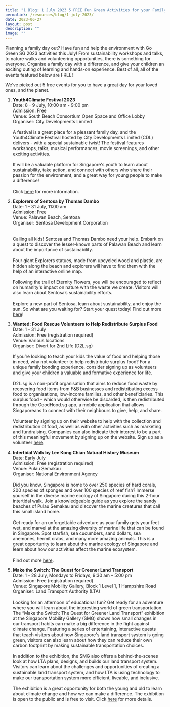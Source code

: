 ```yaml
---
title: "1 Blog: 1 July 2023 5 FREE Fun Green Activities for your Family"
permalink: /resources/blog/1-july-2023/
date: 2023-06-27
layout: post
description: ""
image: ""
---
```

Planning a family day out? Have fun and help the environment with Go Green SG 2023 activities this July! From sustainability workshops and talks, to nature walks and volunteering opportunities, there is something for everyone. Organise a family day with a difference, and give your children an exciting outing of learning and hands-on experience. Best of all, all of the events featured below are FREE! 

We’ve picked out 5 free events for you to have a great day for your loved ones, and the planet.

1. **Youth4Climate Festival 2023**<br>
Date: 8 - 9 July, 10:00 am - 9:00 pm<br>
Admission: Free<br>
Venue: South Beach Consortium Open Space and Office Lobby<br>
Organiser: City Developments Limited
<br><br>
A festival is a great place for a pleasant family day, and the Youth4Climate Festival hosted by City Developments Limited (CDL) delivers - with a special sustainable twist! The festival features workshops, talks, musical performances, movie screenings, and other exciting activities. 
<br><br>
It will be a valuable platform for Singapore's youth to learn about sustainability, take action, and connect with others who share their passion for the environment, and a great way for young people to make a difference!
<br><br>
Click [here](https://www.gogreen.gov.sg/youth4climate-festival-2023/) for more information.

2. **Explorers of Sentosa by Thomas Dambo**<br>
Date: 1 - 31 July, 11:00 am<br>
Admission: Free<br>
Venue: Palawan Beach, Sentosa<br>
Organiser: Sentosa Development Corporation<br>
<br><br>
Calling all kids! Sentosa and Thomas Dambo need your help. Embark on a quest to discover the lesser-known parts of Palawan Beach and learn about the importance of sustainability.
<br><br>
Four giant Explorers statues, made from upcycled wood and plastic, are hidden along the beach and explorers will have to find them with the help of an interactive online map.
<br><br>
Following the trail of Eternity Flowers, you will be encouraged to reflect on humanity's impact on nature with the waste we create. Visitors will also learn about Sentosa’s sustainability efforts.
<br><br>
Explore a new part of Sentosa, learn about sustainability, and enjoy the sun. So what are you waiting for? Start your quest today! Find out more [here](https://www.gogreen.gov.sg/explorers-of-sentosa-by-thomas-dambo/)!

3. **Wanted: Food Rescue Volunteers to Help Redistribute Surplus Food**<br>
Date: 1 - 31 July<br>
Admission: Free (registration required)<br>
Venue: Various locations<br>
Organiser: Divert for 2nd Life (D2L.sg)
<br><br>
If you’re looking to teach your kids the value of food and helping those in need, why not volunteer to help redistribute surplus food? For a unique family bonding experience, consider signing up as volunteers and give your children a valuable and formative experience for life. 
<br><br>
D2L.sg is a non-profit organisation that aims to reduce food waste by recovering food items from F&amp;B businesses and redistributing excess food to organisations, low-income families, and other beneficiaries. This surplus food - which would otherwise be discarded, is then redistributed through the GoodHood.sg app, a mobile application that allows Singaporeans to connect with their neighbours to give, help, and share.
<br><br>
Volunteer by signing up on their website to help with the collection and redistribution of food, as well as with other activities such as marketing and fundraising. Companies can also indicate their interest to be a part of this meaningful movement by signing up on the website. Sign up as a volunteer [here](https://www.gogreen.gov.sg/wanted-food-rescue-volunteers-to-help-redistribute-surplus-food/).

4. **Intertidal Walk by Lee Kong Chian Natural History Museum**<br>
Date: Early July<br>
Admission: Free (registration required)<br>
Venue: Pulau Semakau<br>
Organiser: National Environment Agency
<br><br>
Did you know, Singapore is home to over 250 species of hard corals, 200 species of sponges and over 100 species of reef fish? Immerse yourself in the diverse marine ecology of Singapore during this 2-hour intertidal walk. Join a knowledgeable guide as you explore the sandy beaches of Pulau Semakau and discover the marine creatures that call this small island home.
<br><br>
Get ready for an unforgettable adventure as your family gets your feet wet, and marvel at the amazing diversity of marine life that can be found in Singapore. Spot starfish, sea cucumbers, sand dollars, sea anemones, hermit crabs, and many more amazing animals. This is a great opportunity to learn about the marine ecology of Singapore and learn about how our activities affect the marine ecosystem.
<br><br>
Find out more [here](https://www.gogreen.gov.sg/intertidal-walk-lkc/).

5. **Make the Switch: The Quest for Greener Land Transport**<br>
Date: 1 - 28 July, Mondays to Fridays, 9:30 am – 5:00 pm<br>
Admission: Free (registration required)<br>
Venue: Singapore Mobility Gallery, Block 1 Level 1, 1 Hampshire Road<br>
Organiser: Land Transport Authority (LTA)
<br><br>
Looking for an afternoon of educational fun? Get ready for an adventure where you will learn about the interesting world of green transportation. The “Make the Switch: The Quest for Greener Land Transport” exhibition at the Singapore Mobility Gallery (SMG) shows how small changes in our transport habits can make a big difference in the fight against climate change. 
Featuring a series of entertaining, interactive quests that teach visitors about how Singapore's land transport system is going green, visitors can also learn about how they can reduce their own carbon footprint by making sustainable transportation choices.
<br><br>
In addition to the exhibition, the SMG also offers a behind-the-scenes look at how LTA plans, designs, and builds our land transport system. Visitors can learn about the challenges and opportunities of creating a sustainable land transport system, and how LTA is using technology to make our transportation system more efficient, liveable, and inclusive.
<br><br>
The exhibition is a great opportunity for both the young and old to learn about climate change and how we can make a difference. The exhibition is open to the public and is free to visit. Click [here](https://www.gogreen.gov.sg/make-the-switch-the-quest-for-greener-land-transport/) for more details.
